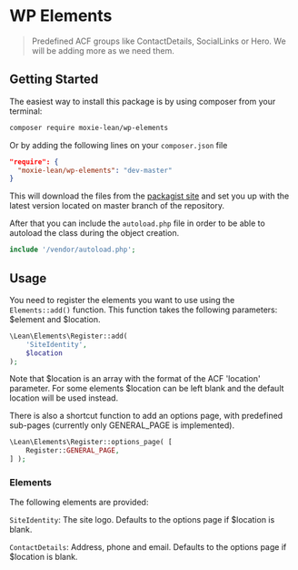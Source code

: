 # WP Elements

> Predefined ACF groups like ContactDetails, SocialLinks or Hero. We will be adding more as we need them.


## Getting Started

The easiest way to install this package is by using composer from your terminal:

```bash
composer require moxie-lean/wp-elements
```

Or by adding the following lines on your `composer.json` file

```json
"require": {
  "moxie-lean/wp-elements": "dev-master"
}
```

This will download the files from the [packagist site](https://packagist.org/packages/moxie-lean/wp-elements)
and set you up with the latest version located on master branch of the repository.

After that you can include the `autoload.php` file in order to
be able to autoload the class during the object creation.

```php
include '/vendor/autoload.php';
```


## Usage

You need to register the elements you want to use using the ```Elements::add()``` function. This function takes the following parameters: $element and $location.

```php
\Lean\Elements\Register::add(
	'SiteIdentity',
	$location
);
```

Note that $location is an array with the format of the ACF 'location' parameter. For some elements $location can be left blank and the default location will be used instead.

There is also a shortcut function to add an options page, with predefined sub-pages (currently only GENERAL_PAGE is implemented).

```php
\Lean\Elements\Register::options_page( [
    Register::GENERAL_PAGE,
] );
```


### Elements

The following elements are provided:

`SiteIdentity`: The site logo. Defaults to the options page if $location is blank.

`ContactDetails`: Address, phone and email. Defaults to the options page if $location is blank.
